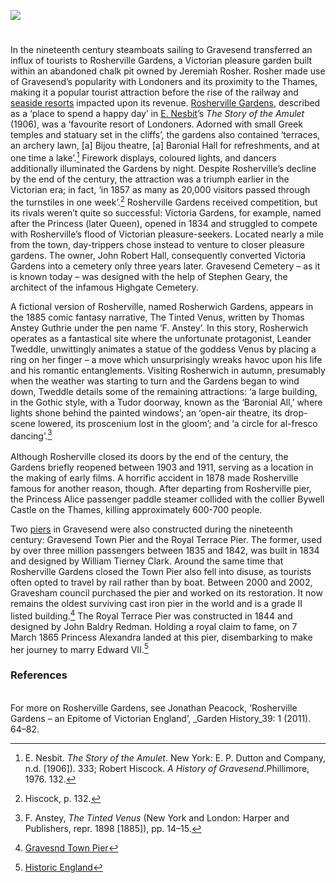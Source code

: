 <a href="https://www.kent-maps.online"><img src="https://kent-map.github.io/mdpress/juncture/ve-button.png"></a>
<param ve-config title="Gravesend in the nineteenth century" author="Hayley Smith" layout="vtl" 
banner="https://raw.githubusercontent.com/kent-map/images/main/banners/19c.jpg" description="Haley Smith introduces 19th Century visitor experience the popular Kent town of Gravesend.">

<param ve-entity eid="Q676689" aliases="Gravesend">

<!-- Base map centred on Gravesend -->
<param ve-map center="Q676689" zoom="11.75">

<!-- Historical map layers -->
<param ve-map-layer active allmaps allmaps-id="bd3bb7d13a5d0a88" title="Moule 1850">

#
In the nineteenth century steamboats sailing to Gravesend transferred an influx of tourists to Rosherville Gardens, a Victorian pleasure garden built within an abandoned chalk pit owned by Jeremiah Rosher. Rosher made use of Gravesend’s popularity with Londoners and its proximity to the Thames, making it a popular tourist attraction before the rise of the railway and [seaside resorts](/19c/19c-seaside) impacted upon its revenue. [Rosherville Gardens](/19c/19c-rosherville), described as a ‘place to spend a happy day’ in [E. Nesbit](/nesbit/nesbit-biography)’s _The Story of the Amulet_ (1906), was a ‘favourite resort of Londoners. Adorned with small Greek temples and statuary set in the cliffs’, the gardens also contained ‘terraces, an archery lawn, [a] Bijou theatre, [a] Baronial Hall for refreshments, and at one time a lake’.[^ref1] Firework displays, coloured lights, and dancers additionally illuminated the Gardens by night. Despite Rosherville’s decline by the end of the century, the attraction was a triumph earlier in the Victorian era; in fact, ‘in 1857 as many as 20,000 visitors passed through the turnstiles in one week’.[^ref2]  Rosherville Gardens received competition, but its rivals weren’t quite so successful: Victoria Gardens, for example, named after the Princess (later Queen), opened in 1834 and struggled to compete with Rosherville’s flood of Victorian pleasure-seekers. Located nearly a mile from the town, day-trippers chose instead to venture to closer pleasure gardens. The owner, John Robert Hall, consequently converted Victoria Gardens into a cemetery only three years later. Gravesend Cemetery – as it is known today – was designed with the help of Stephen Geary, the architect of the infamous Highgate Cemetery.  
<param ve-image url="https://upload.wikimedia.org/wikipedia/commons/7/72/Grand_Entrance_to_Gravesend_Cemetery_-_geograph.org.uk_-_1096043.jpg" label="Grand Entrance to Gravesend Cemetery" attribution="David Anstiss" license="CC BY-SA 2.0">
 
A fictional version of Rosherville, named Rosherwich Gardens, appears in the 1885 comic fantasy narrative, The Tinted Venus, written by Thomas Anstey Guthrie under the pen name ‘F. Anstey’. In this story, Rosherwich operates as a fantastical site where the unfortunate protagonist, Leander Tweddle, unwittingly animates a statue of the goddess Venus by placing a ring on her finger – a move which unsurprisingly wreaks havoc upon his life and his romantic entanglements. Visiting Rosherwich in autumn, presumably when the weather was starting to turn and the Gardens began to wind down, Tweddle details some of the remaining attractions: ‘a large building, in the Gothic style, with a Tudor doorway, known as the ‘Baronial All,’ where lights shone behind the painted windows’; an ‘open-air theatre, its drop-scene lowered, its proscenium lost in the gloom’; and ‘a circle for al-fresco dancing’.[^ref3]  
<br>
Although Rosherville closed its doors by the end of the century, the Gardens briefly reopened between 1903 and 1911, serving as a location in the making of early films. A horrific accident in 1878 made Rosherville famous for another reason, though. After departing from Rosherville pier, the Princess Alice passenger paddle steamer collided with the collier Bywell Castle on the Thames, killing approximately 600-700 people.  
<param ve-image url="https://upload.wikimedia.org/wikipedia/commons/6/67/Rosherville_Gardens_in_Kent.jpg" label="Rosherville Gardens in Kent" attribution="Harwood, John & Frederick. Engravers, Fenchurch Street, London/ Museum of London">
 
Two [piers](/built/piers) in Gravesend were also constructed during the nineteenth century: Gravesend Town Pier and the Royal Terrace Pier. The former, used by over three million passengers between 1835 and 1842, was built in 1834 and designed by William Tierney Clark. Around the same time that Rosherville Gardens closed the Town Pier also fell into disuse, as tourists often opted to travel by rail rather than by boat. Between 2000 and 2002, Gravesham council purchased the pier and worked on its restoration. It now remains the oldest surviving cast iron pier in the world and is a grade II listed building.[^ref4]  The Royal Terrace Pier was constructed in 1844 and designed by John Baldry Redman. Holding a royal claim to fame, on 7 March 1865 Princess Alexandra landed at this pier, disembarking to make her journey to marry Edward VII.[^ref5]  
<param ve-image url="https://upload.wikimedia.org/wikipedia/commons/e/e3/The_Town_Pier_at_Gravesend_RMG_PV4951.jpg" label="The Town Pier at Gravesend" attribution="William Lionel Wyllie, Public domain, via Wikimedia Commons">

### References
[^ref1]: E. Nesbit. _The Story of the Amulet_. New York: E. P. Dutton and Company, n.d. [1906]). 333; Robert Hiscock. _A History of Gravesend_.Phillimore, 1976. 132.
[^ref2]: Hiscock, p. 132.
[^ref3]: F. Anstey, _The Tinted Venus_ (New York and London: Harper and Publishers, repr. 1898 [1885]), pp. 14–15. 
[^ref4]: [Gravesnd Town Pier](https://piers.org.uk/piers/gravesend-town-pier/)    
[^ref5]: [Historic England](https://historicengland.org.uk/listing/the-list/list-entry/1341489)   
<br>
For more on Rosherville Gardens, see Jonathan Peacock, ‘Rosherville Gardens – an Epitome of Victorian England’, _Garden History_39: 1 (2011). 64–82.

